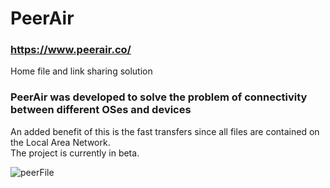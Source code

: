 # PeerAir
### https://www.peerair.co/

Home file and link sharing solution

### PeerAir was developed to solve the problem of connectivity between different OSes and devices

An added benefit of this is the fast transfers since all files are contained on the Local Area Network.<br>
The project is currently in beta.



![peerFile](https://github.com/hodge-py/peerair/assets/105604814/2567cec5-fe45-4d25-9c90-345644d31da1)


